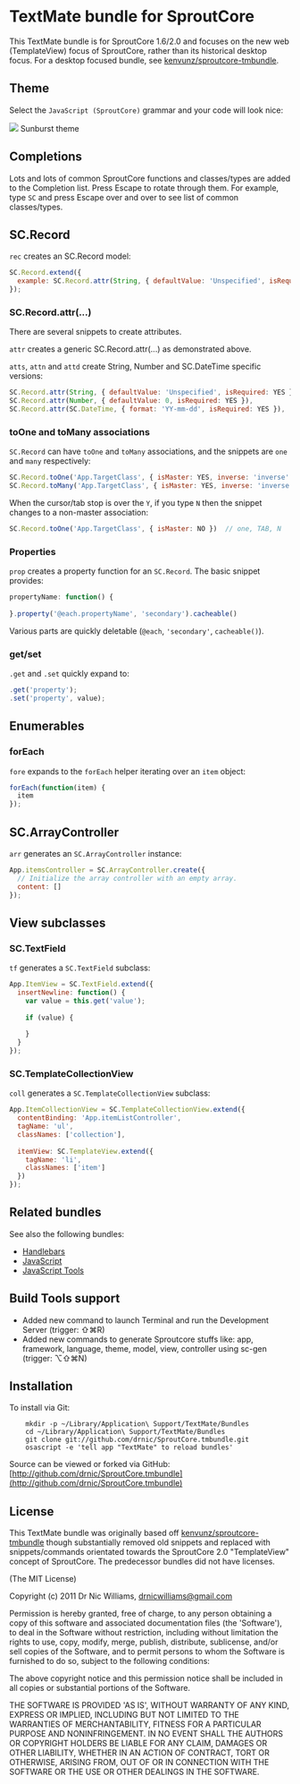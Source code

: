 # TextMate bundle for SproutCore

This TextMate bundle is for SproutCore 1.6/2.0 and focuses on the new web (TemplateView) focus of SproutCore, rather than its historical desktop focus. For a desktop focused bundle, see [kenvunz/sproutcore-tmbundle](https://github.com/kenvunz/sproutcore-tmbundle).

## Theme

Select the `JavaScript (SproutCore)` grammar and your code will look nice:

<img src="https://img.skitch.com/20110604-pcrxbq1cb3pxtthpfwbga76sch.png">

<caption>Sunburst theme</caption>

## Completions

Lots and lots of common SproutCore functions and classes/types are added to the Completion list.
Press Escape to rotate through them. For example, type `SC` and press Escape over and over to
see list of common classes/types.

## SC.Record

`rec` creates an SC.Record model:

``` javascript
SC.Record.extend({
  example: SC.Record.attr(String, { defaultValue: 'Unspecified', isRequired: YES })
});
```

### SC.Record.attr(...)

There are several snippets to create attributes.

`attr` creates a generic SC.Record.attr(...) as demonstrated above.

`atts`, `attn` and `attd` create String, Number and SC.DateTime specific versions:

``` javascript
SC.Record.attr(String, { defaultValue: 'Unspecified', isRequired: YES }), // atts
SC.Record.attr(Number, { defaultValue: 0, isRequired: YES }),             // attn
SC.Record.attr(SC.DateTime, { format: 'YY-mm-dd', isRequired: YES }),     // attd
```

### toOne and toMany associations

`SC.Record` can have `toOne` and `toMany` associations, and the snippets are `one` and `many`
respectively:

``` javascript
SC.Record.toOne('App.TargetClass', { isMaster: YES, inverse: 'inverse' })  // one
SC.Record.toMany('App.TargetClass', { isMaster: YES, inverse: 'inverse' }) // many
```

When the cursor/tab stop is over the `Y`, if you type `N` then the snippet changes to a 
non-master association:

``` javascript
SC.Record.toOne('App.TargetClass', { isMaster: NO })  // one, TAB, N
```

### Properties

`prop` creates a property function for an `SC.Record`. The basic snippet provides:

``` javascript
propertyName: function() {
  
}.property('@each.propertyName', 'secondary').cacheable()
```

Various parts are quickly deletable (`@each`, `'secondary'`, `cacheable()`).

### get/set

`.get` and `.set` quickly expand to:

``` javascript
.get('property');
.set('property', value);
```

## Enumerables

### forEach

`fore` expands to the `forEach` helper iterating over an `item` object:

``` javascript
forEach(function(item) {
  item
});
```

## SC.ArrayController

`arr` generates an `SC.ArrayController` instance:

``` javascript
App.itemsController = SC.ArrayController.create({
  // Initialize the array controller with an empty array.
  content: []
});

```

## View subclasses

### SC.TextField

`tf` generates a `SC.TextField` subclass:

``` javascript
App.ItemView = SC.TextField.extend({
  insertNewline: function() {
    var value = this.get('value');
 
    if (value) {
      
    }
  }
});
```

### SC.TemplateCollectionView

`coll` generates a `SC.TemplateCollectionView` subclass:

``` javascript
App.ItemCollectionView = SC.TemplateCollectionView.extend({
  contentBinding: 'App.itemListController',
  tagName: 'ul',
  classNames: ['collection'],
  
  itemView: SC.TemplateView.extend({
    tagName: 'li',
    classNames: ['item']
  })
});
```

## Related bundles

See also the following bundles:

* [Handlebars](https://github.com/drnic/Handlebars.tmbundle)
* [JavaScript](https://github.com/subtleGradient/javascript.tmbundle)
* [JavaScript Tools](https://github.com/subtleGradient/javascript-tools.tmbundle)

## Build Tools support

* Added new command to launch Terminal and run the Development Server (trigger: ⇧⌘R)
* Added new commands to generate Sproutcore stuffs like: app, framework, language, theme, model, view, controller using sc-gen (trigger: ⌥⇧⌘N)

## Installation

To install via Git:

		mkdir -p ~/Library/Application\ Support/TextMate/Bundles
		cd ~/Library/Application\ Support/TextMate/Bundles
		git clone git://github.com/drnic/SproutCore.tmbundle.git
		osascript -e 'tell app "TextMate" to reload bundles'

Source can be viewed or forked via GitHub: [http://github.com/drnic/SproutCore.tmbundle](http://github.com/drnic/SproutCore.tmbundle)

## License

This TextMate bundle was originally based off [kenvunz/sproutcore-tmbundle](https://github.com/kenvunz/sproutcore-tmbundle) though substantially removed old snippets and replaced with snippets/commands orientated towards
the SproutCore 2.0 "TemplateView" concept of SproutCore. The predecessor bundles did not
have licenses.

(The MIT License)

Copyright (c) 2011 Dr Nic Williams, drnicwilliams@gmail.com

Permission is hereby granted, free of charge, to any person obtaining
a copy of this software and associated documentation files (the
'Software'), to deal in the Software without restriction, including
without limitation the rights to use, copy, modify, merge, publish,
distribute, sublicense, and/or sell copies of the Software, and to
permit persons to whom the Software is furnished to do so, subject to
the following conditions:

The above copyright notice and this permission notice shall be
included in all copies or substantial portions of the Software.

THE SOFTWARE IS PROVIDED 'AS IS', WITHOUT WARRANTY OF ANY KIND,
EXPRESS OR IMPLIED, INCLUDING BUT NOT LIMITED TO THE WARRANTIES OF
MERCHANTABILITY, FITNESS FOR A PARTICULAR PURPOSE AND NONINFRINGEMENT.
IN NO EVENT SHALL THE AUTHORS OR COPYRIGHT HOLDERS BE LIABLE FOR ANY
CLAIM, DAMAGES OR OTHER LIABILITY, WHETHER IN AN ACTION OF CONTRACT,
TORT OR OTHERWISE, ARISING FROM, OUT OF OR IN CONNECTION WITH THE
SOFTWARE OR THE USE OR OTHER DEALINGS IN THE SOFTWARE.